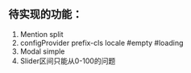 ## 待实现的功能：
1. Mention split
2. configProvider prefix-cls locale #empty #loading
3. Modal simple
4. Slider区间只能从0-100的问题